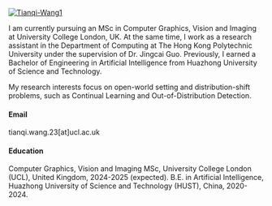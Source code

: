 

[![Tianqi-Wang1](https://img.shields.io/badge/Tianqi-Wang1-github-blue?logo=github)](https://github.com/Tianqi-Wang1)

I am currently pursuing an MSc in Computer Graphics, Vision and Imaging at University College London, UK. At the same time, I work as a research assistant in the Department of Computing at The Hong Kong Polytechnic University under the supervision of Dr. Jingcai Guo. Previously, I earned a Bachelor of Engineering in Artificial Intelligence from Huazhong University of Science and Technology.

My research interests focus on open-world setting and distribution-shift problems, such as Continual Learning and Out-of-Distribution Detection.

#### Email
tianqi.wang.23[at]ucl.ac.uk

#### Education
Computer Graphics, Vision and Imaging MSc, University College London (UCL), United Kingdom, 2024-2025 (expected).
B.E. in Artificial Intelligence, Huazhong University of Science and Technology (HUST), China, 2020-2024.
